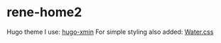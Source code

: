 # rene-home2

Hugo theme I use: [hugo-xmin](https://github.com/yihui/hugo-xmin)
For simple styling also added: [Water.css](https://watercss.kognise.dev/)